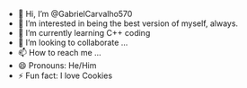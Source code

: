 - 👋 Hi, I’m @GabrielCarvalho570
- 👀 I’m interested in being the best version of myself, always.
- 🌱 I’m currently learning C++ coding
- 💞️ I’m looking to collaborate ...
- 📫 How to reach me ...
- 😄 Pronouns: He/Him
- ⚡ Fun fact: I love Cookies

<!---
GabrielCarvalho570/GabrielCarvalho570 is a ✨ special ✨ repository because its `README.md` (this file) appears on your GitHub profile.
You can click the Preview link to take a look at your changes.
--->

